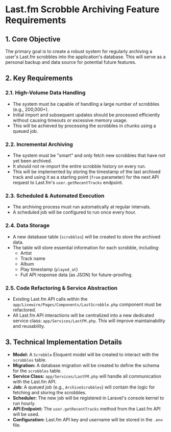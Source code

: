 # Last.fm Scrobble Archiving Feature Requirements

## 1. Core Objective
The primary goal is to create a robust system for regularly archiving a user's Last.fm scrobbles into the application's database. This will serve as a personal backup and data source for potential future features.

## 2. Key Requirements

### 2.1. High-Volume Data Handling
- The system must be capable of handling a large number of scrobbles (e.g., 200,000+).
- Initial import and subsequent updates should be processed efficiently without causing timeouts or excessive memory usage.
- This will be achieved by processing the scrobbles in chunks using a queued job.

### 2.2. Incremental Archiving
- The system must be "smart" and only fetch new scrobbles that have not yet been archived.
- It should not re-import the entire scrobble history on every run.
- This will be implemented by storing the timestamp of the last archived track and using it as a starting point (`from` parameter) for the next API request to Last.fm's `user.getRecentTracks` endpoint.

### 2.3. Scheduled & Automated Execution
- The archiving process must run automatically at regular intervals.
- A scheduled job will be configured to run once every hour.

### 2.4. Data Storage
- A new database table (`scrobbles`) will be created to store the archived data.
- The table will store essential information for each scrobble, including:
    - Artist
    - Track name
    - Album
    - Play timestamp (`played_at`)
    - Full API response data (as JSON) for future-proofing.

### 2.5. Code Refactoring & Service Abstraction
- Existing Last.fm API calls within the `app/Livewire/Pages/Components/LastScrobble.php` component must be refactored.
- All Last.fm API interactions will be centralized into a new dedicated service class: `app/Services/LastFM.php`. This will improve maintainability and reusability.

## 3. Technical Implementation Details

- **Model:** A `Scrobble` Eloquent model will be created to interact with the `scrobbles` table.
- **Migration:** A database migration will be created to define the schema for the `scrobbles` table.
- **Service Class:** `app/Services/LastFM.php` will handle all communication with the Last.fm API.
- **Job:** A queued job (e.g., `ArchiveScrobbles`) will contain the logic for fetching and storing the scrobbles.
- **Scheduler:** The new job will be registered in Laravel's console kernel to run hourly.
- **API Endpoint:** The `user.getRecentTracks` method from the Last.fm API will be used.
- **Configuration:** Last.fm API key and username will be stored in the `.env` file.
